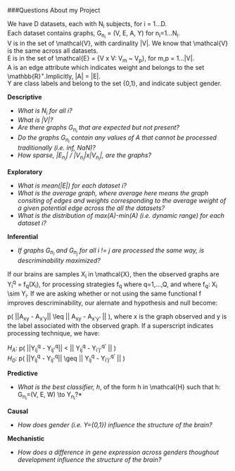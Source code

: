 ###Questions About my Project

We have D datasets, each with N<sub>i</sub> subjects, for i = 1...D.<br/>
Each dataset contains graphs, G<sub>n<sub>i</sub></sub> = (V, E, A, Y) for n<sub>i</sub>=1...N<sub>i</sub>.<br/>
V is in the set of \mathcal\{V\}, with cardinality |V|. We know that \mathcal\{V\} is the same across all datasets.<br/>
E is in the set of \mathcal\{E\} = \{V x V: V<sub>m</sub> ~ V<sub>p</sub>\}, for m,p = 1...|V|.<br/>
A is an edge attribute which indicates weight and belongs to the set \mathbb\{R\}<sup>+</sup>.Implicitly, |A| = |E|. <br/> 
Y are class labels and belong to the set {0,1}, and indicate subject gender.

**Descriptive** <br />
- *What is N<sub>i</sub> for all i?*
- *What is |V|?*
- *Are there graphs G<sub>n<sub>i</sub></sub> that are expected but not present?*
- *Do the graphs G<sub>n<sub>i</sub></sub> contain any values of A that cannot be processed traditionally (i.e. inf, NaN)?*
- *How sparse, |E<sub>n<sub>i</sub></sub>| / |V<sub>n<sub>i</sub></sub>|x|V<sub>n<sub>i</sub></sub>|, are the graphs?*

**Exploratory** <br />
- *What is mean(|E|) for each dataset i?*
- *What is the average graph, where average here means the graph consiting of edges and weights corresponding to the average weight of a given potential edge across the all the datasets?*
- *What is the distribution of max(A)-min(A) (i.e. dynamic range) for each dataset i?*

**Inferential** <br />
- *If graphs G<sub>n<sub>i</sub></sub> and G<sub>n<sub>j</sub></sub> for all i != j are processed the same way, is descriminability maximized?*

If our brains are samples X<sub>i</sub> in \mathcal\{X\}, then the observed graphs are Y<sub>i</sub><sup>q</sup> = f<sub>q</sub>(X<sub>i</sub>), for processing strategies f<sub>q</sub> where q=1,...,Q, and where f<sub>q</sub>: X<sub>i</sub> \sim Y<sub>i</sub>. If we are asking whether or not using the same functional f improves descriminability, our alernate and hypothesis and null become:

p( ||A<sub>xy</sub> - A<sub>x'y</sub>|| \leq || A<sub>xy</sub> - A<sub>x'y'</sub> || ), where x is the graph observed and y is the label associated with the observed graph. If a superscript indicates processing technique, we have:

*H<sub>A</sub>*: p( ||Y<sub>ij</sub><sup>q</sup> - Y<sub>ij'</sub><sup>q</sup>|| < || Y<sub>ij</sub><sup>q</sup> - Y<sub>i'j'</sub><sup>q'</sup> || ) <br/>
*H<sub>0</sub>*: p( ||Y<sub>ij</sub><sup>q</sup> - Y<sub>ij'</sub><sup>q</sup>|| \geq || Y<sub>ij</sub><sup>q</sup> - Y<sub>i'j'</sub><sup>q'</sup> || )

**Predictive** <br />
- *What is the best classifier, h*, of the form h in \mathcal\{H\} such that h: G<sub>n<sub>i</sub></sub>=(V, E, W) \to Y<sub>n<sub>i</sub></sub>?*

**Causal** <br />
- *How does gender (i.e. Y=\{0,1\}) influence the structure of the brain?*

**Mechanistic** <br />
- *How does a difference in gene expression across genders thoughout development influence the structure of the brain?*
